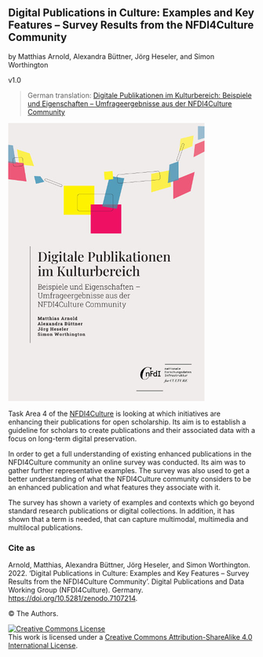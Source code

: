 ## Digital Publications in Culture: Examples and Key Features – Survey Results from the NFDI4Culture Community

by Matthias Arnold, Alexandra Büttner, Jörg Heseler, and Simon Worthington

v1.0

 > German translation: [Digitale Publikationen im Kulturbereich: Beispiele und Eigenschaften – Umfrageergebnisse aus der NFDI4Culture Community](https://tibhannover.github.io/digitale-publikationen-im-kulturbereich-umfrageergebnisse/)

<picture>
 <source media="(prefers-color-scheme: dark)" srcset="cover/cover-small.jpg">
 <source media="(prefers-color-scheme: light)" srcset="cover/cover-small.jpg">
 <img alt="publication cover" src="cover/cover-small.jpg">
</picture>

Task Area 4 of the [NFDI4Culture](https://nfdi4culture.de/) is looking at which initiatives are enhancing their publications for open scholarship. Its aim is to establish a guideline for scholars to create publications and their associated data with a focus on long-term digital preservation.

In order to get a full understanding of existing enhanced publications in the NFDI4Culture community an online survey was conducted. Its aim was to gather further representative examples. The survey was also used to get a better understanding of what the NFDI4Culture community considers to be an enhanced publication and what features they associate with it.

The survey has shown a variety of examples and contexts which go beyond standard research publications or digital collections. In addition, it has shown that a term is needed, that can capture multimodal, multimedia and multilocal publications.

### Cite as

Arnold, Matthias, Alexandra Büttner, Jörg Heseler, and Simon Worthington. 2022. ‘Digital Publications in Culture: Examples and Key Features – Survey Results from the NFDI4Culture Community’. Digital Publications and Data Working Group (NFDI4Culture). Germany. https://doi.org/10.5281/zenodo.7107214.

© The Authors. 

<a rel="license" href="http://creativecommons.org/licenses/by-sa/4.0/"><img alt="Creative Commons License" style="border-width:0" src="https://i.creativecommons.org/l/by-sa/4.0/88x31.png" /></a><br />This work is licensed under a <a rel="license" href="http://creativecommons.org/licenses/by-sa/4.0/">Creative Commons Attribution-ShareAlike 4.0 International License</a>.

